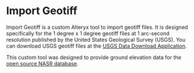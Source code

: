 # Import Geotiff

Import Geotiff is a custom Alteryx tool to import geotiff files. It is designed specifically for the 1 degree x 1 degree geotiff files at 1 arc-second resolution published by the United States Geological Survey (USGS). You can download USGS geotiff files at the [USGS Data Download Application](https://apps.nationalmap.gov/downloader).

This custom tool was designed to provide ground elevation data for the [open source NASR database](https://github.com/tlarsen7572/us_airspace_data).
